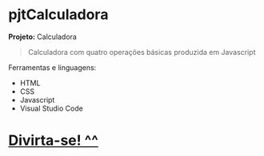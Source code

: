 # pjtCalculadora
**Projeto:** Calculadora
> Calculadora com quatro operações básicas produzida em Javascript

Ferramentas e linguagens:
  * HTML
  * CSS
  * Javascript
  * Visual Studio Code

# [Divirta-se! ^^](https://tiozimd4manha.github.io/pjtCalculadora/calculadora.html)
